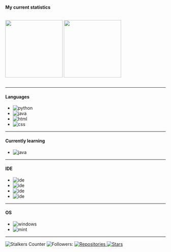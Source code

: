 #### My current statistics
<p align="center" style="display:inline-block;">
    <img height="180em" src="https://github-readme-stats.vercel.app/api?username=cchhaarroonn&show_icons=true&theme=monokai&include_all_commits=true&count_private=true"/>
    <img height="180em" src="https://github-readme-stats.vercel.app/api/top-langs/?username=cchhaarroonn&show_icons=true&theme=monokai&include_all_commits=true&count_private=true"/>
</p>

---

#### Languages
- ![python](https://img.shields.io/badge/-Python-F50069?style=flat-square&logo=python)
- ![java](https://img.shields.io/badge/-Java-F50069?style=flat-square&logo=Java)
- ![html](https://img.shields.io/badge/-HTML-F50069?style=flat-square&logo=HTML5)
- ![css](https://img.shields.io/badge/-CSS-F50069?style=flat-square&logo=CSS3)

---

#### Currently learning
- ![java](https://img.shields.io/badge/-CS-F50069?style=flat-square&logo=Csharp)

---

#### IDE
- ![ide](https://img.shields.io/badge/-VS_Code-F50069?style=flat-square&logo=visual-studio-code)
- ![ide](https://img.shields.io/badge/-Sublime_Text-F50069?style=flat-square&logo=sublime-text)
- ![ide](https://img.shields.io/badge/-IntelliJ_IDEA-F50069?style=flat-square&logo=IntellijIdea)
- ![ide](https://img.shields.io/badge/-Eclipse-F50069?style=flat-square&logo=Eclipse)
---

#### OS
- ![windows](https://img.shields.io/badge/-Windows-F50069?style=flat-square&logo=windows)
- ![mint](https://img.shields.io/badge/-Mint-F50069?style=flat-square&logo=debian)

---

![Stalkers Counter](https://badges.pufler.dev/visits/cchhaarroonn/cchhaarroonn?style=for-the-badge&color=white&logo=elixir&logoColor=white&label=Stalkers+Counter)
![Followers:](https://img.shields.io/github/followers/cchhaarroonn?style=for-the-badge&color=white&logo=elixir&logoColor=white)
<a href="https://github.com/cchhaarroonn?tab=repositories">
    <img src="https://badges.pufler.dev/repos/cchhaarroonn?style=for-the-badge&logo=elixir&logoColor=white&color=white&cacheSeconds=3600" alt="Repositories"/>
</a>
<a href="https://github.com/cchhaarroonn">
    <img src="https://img.shields.io/github/stars/cchhaarroonn?color=white&logo=elixir&logoColor=white&style=for-the-badge&cacheSeconds=3600" alt="Stars"/>
</a>
